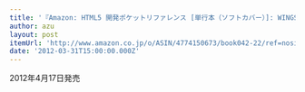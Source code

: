 ```yaml
---
title: '『Amazon: HTML5 開発ポケットリファレンス [単行本（ソフトカバー）]: WINGSプロジェクト, 片渕 彼富 著, 山田 祥寛 監修』'
author: azu
layout: post
itemUrl: 'http://www.amazon.co.jp/o/ASIN/4774150673/book042-22/ref=nosim'
date: '2012-03-31T15:00:00.000Z'
---
```

2012年4月17日発売


